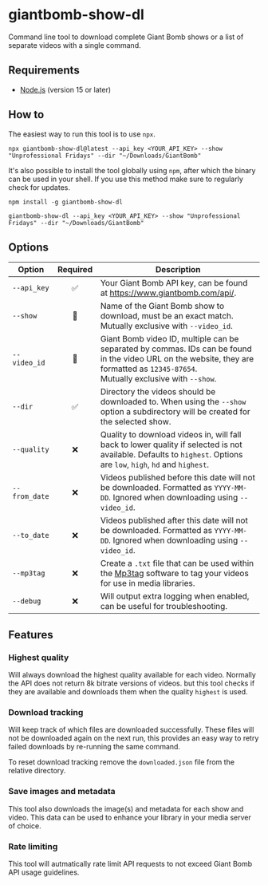 # giantbomb-show-dl

Command line tool to download complete Giant Bomb shows or a list of separate videos with a single command.

## Requirements

- [Node.js](https://nodejs.org/) (version 15 or later)

## How to

The easiest way to run this tool is to use `npx`.

```shell
npx giantbomb-show-dl@latest --api_key <YOUR_API_KEY> --show "Unprofessional Fridays" --dir "~/Downloads/GiantBomb"
```

It's also possible to install the tool globally using `npm`, after which the binary can be used in your shell. If you use this method make sure to regularly check for updates.

```shell
npm install -g giantbomb-show-dl

giantbomb-show-dl --api_key <YOUR_API_KEY> --show "Unprofessional Fridays" --dir "~/Downloads/GiantBomb"
```

## Options

| Option        | Required | Description                                                                                                                                                                           |
| ------------- | :------: | ------------------------------------------------------------------------------------------------------------------------------------------------------------------------------------- |
| `--api_key`   |    ✅    | Your Giant Bomb API key, can be found at https://www.giantbomb.com/api/.                                                                                                              |
| `--show`      |    🔀    | Name of the Giant Bomb show to download, must be an exact match.<br>Mutually exclusive with `--video_id`.                                                                             |
| `--video_id`  |    🔀    | Giant Bomb video ID, multiple can be separated by commas. IDs can be found in the video URL on the website, they are formatted as `12345-87654`.<br>Mutually exclusive with `--show`. |
| `--dir`       |    ✅    | Directory the videos should be downloaded to. When using the `--show` option a subdirectory will be created for the selected show.                                                    |
| `--quality`   |    ❌    | Quality to download videos in, will fall back to lower quality if selected is not available. Defaults to `highest`. Options are `low`, `high`, `hd` and `highest`.                    |
| `--from_date` |    ❌    | Videos published before this date will not be downloaded. Formatted as `YYYY-MM-DD`. Ignored when downloading using `--video_id`.                                                     |
| `--to_date`   |    ❌    | Videos published after this date will not be downloaded. Formatted as `YYYY-MM-DD`. Ignored when downloading using `--video_id`.                                                      |
| `--mp3tag`    |    ❌    | Create a `.txt` file that can be used within the [Mp3tag](https://docs.mp3tag.de/converters/import-tags-from-text-files/) software to tag your videos for use in media libraries.     |
| `--debug`     |    ❌    | Will output extra logging when enabled, can be useful for troubleshooting.                                                                                                            |

## Features

### Highest quality

Will always download the highest quality available for each video. Normally the API does not return 8k bitrate versions of videos. but this tool checks if they are available and downloads them when the quality `highest` is used.

### Download tracking

Will keep track of which files are downloaded successfully. These files will not be downloaded again on the next run, this provides an easy way to retry failed downloads by re-running the same command.

To reset download tracking remove the `downloaded.json` file from the relative directory.

### Save images and metadata

This tool also downloads the image(s) and metadata for each show and video. This data can be used to enhance your library in your media server of choice.

### Rate limiting

This tool will autmatically rate limit API requests to not exceed Giant Bomb API usage guidelines.
